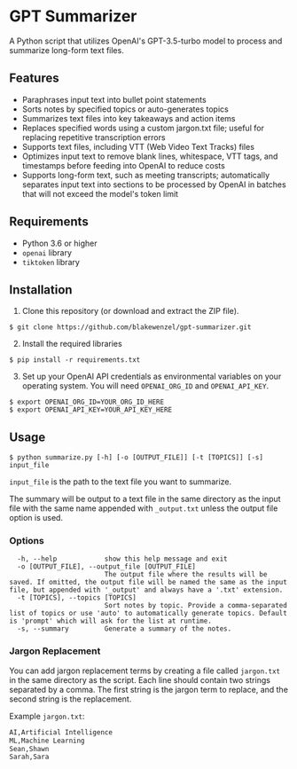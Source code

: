 # GPT Summarizer

A Python script that utilizes OpenAI's GPT-3.5-turbo model to process and summarize long-form text files.

## Features
* Paraphrases input text into bullet point statements
* Sorts notes by specified topics or auto-generates topics
* Summarizes text files into key takeaways and action items
* Replaces specified words using a custom jargon.txt file; useful for replacing repetitive transcription errors
* Supports text files, including VTT (Web Video Text Tracks) files
* Optimizes input text to remove blank lines, whitespace, VTT tags, and timestamps before feeding into OpenAI to reduce costs
* Supports long-form text, such as meeting transcripts; automatically separates input text into sections to be processed by OpenAI in batches that will not exceed the model's token limit


## Requirements

* Python 3.6 or higher
* `openai` library
* `tiktoken` library

## Installation

1. Clone this repository (or download and extract the ZIP file).
```shell
$ git clone https://github.com/blakewenzel/gpt-summarizer.git
```

2. Install the required libraries
```shell
$ pip install -r requirements.txt
```

3. Set up your OpenAI API credentials as environmental variables on your operating system. You will need `OPENAI_ORG_ID` and `OPENAI_API_KEY`.
```shell
$ export OPENAI_ORG_ID=YOUR_ORG_ID_HERE
$ export OPENAI_API_KEY=YOUR_API_KEY_HERE
```

## Usage
```shell
$ python summarize.py [-h] [-o [OUTPUT_FILE]] [-t [TOPICS]] [-s] input_file
```

`input_file` is the path to the text file you want to summarize.

The summary will be output to a text file in the same directory as the input file with the same name appended with `_output.txt` unless the output file option is used.

### Options
```shell
  -h, --help            show this help message and exit
  -o [OUTPUT_FILE], --output_file [OUTPUT_FILE]
                        The output file where the results will be saved. If omitted, the output file will be named the same as the input file, but appended with '_output' and always have a '.txt' extension.
  -t [TOPICS], --topics [TOPICS]
                        Sort notes by topic. Provide a comma-separated list of topics or use 'auto' to automatically generate topics. Default is 'prompt' which will ask for the list at runtime.
  -s, --summary         Generate a summary of the notes.
```


### Jargon Replacement

You can add jargon replacement terms by creating a file called `jargon.txt` in the same directory as the script. Each line should contain two strings separated by a comma. The first string is the jargon term to replace, and the second string is the replacement.

Example `jargon.txt`:
```txt
AI,Artificial Intelligence
ML,Machine Learning
Sean,Shawn
Sarah,Sara
```
